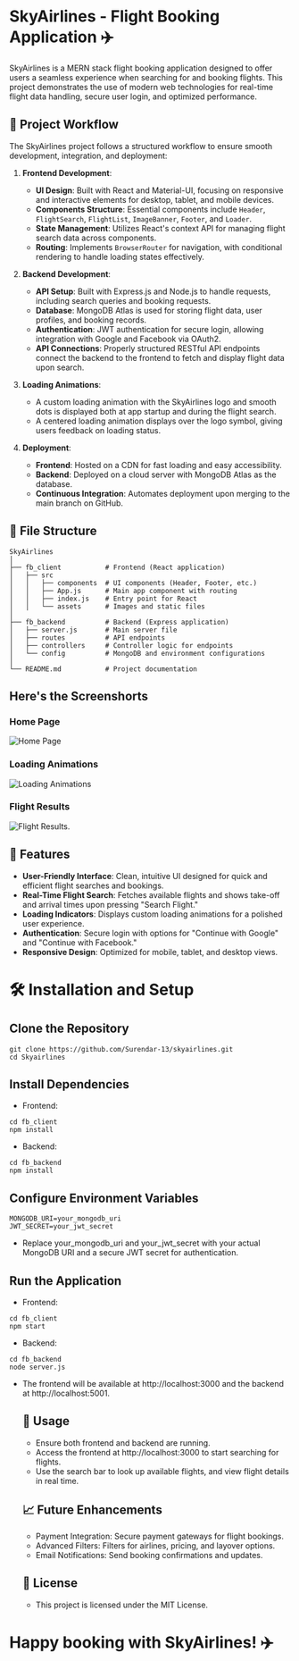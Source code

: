 # SkyAirlines - Flight Booking Application ✈️

SkyAirlines is a MERN stack flight booking application designed to offer users a seamless experience when searching for and booking flights. This project demonstrates the use of modern web technologies for real-time flight data handling, secure user login, and optimized performance.

## 🚀 Project Workflow

The SkyAirlines project follows a structured workflow to ensure smooth development, integration, and deployment:

1. **Frontend Development**: 
   - **UI Design**: Built with React and Material-UI, focusing on responsive and interactive elements for desktop, tablet, and mobile devices.
   - **Components Structure**: Essential components include `Header`, `FlightSearch`, `FlightList`, `ImageBanner`, `Footer`, and `Loader`.
   - **State Management**: Utilizes React's context API for managing flight search data across components.
   - **Routing**: Implements `BrowserRouter` for navigation, with conditional rendering to handle loading states effectively.

2. **Backend Development**:
   - **API Setup**: Built with Express.js and Node.js to handle requests, including search queries and booking requests.
   - **Database**: MongoDB Atlas is used for storing flight data, user profiles, and booking records.
   - **Authentication**: JWT authentication for secure login, allowing integration with Google and Facebook via OAuth2.
   - **API Connections**: Properly structured RESTful API endpoints connect the backend to the frontend to fetch and display flight data upon search.

3. **Loading Animations**:
   - A custom loading animation with the SkyAirlines logo and smooth dots is displayed both at app startup and during the flight search.
   - A centered loading animation displays over the logo symbol, giving users feedback on loading status.

4. **Deployment**:
   - **Frontend**: Hosted on a CDN for fast loading and easy accessibility.
   - **Backend**: Deployed on a cloud server with MongoDB Atlas as the database.
   - **Continuous Integration**: Automates deployment upon merging to the main branch on GitHub.

## 📂 File Structure

```plaintext
SkyAirlines
│
├── fb_client           # Frontend (React application)
│   ├── src
│   │   ├── components  # UI components (Header, Footer, etc.)
│   │   ├── App.js      # Main app component with routing
│   │   ├── index.js    # Entry point for React
│   │   └── assets      # Images and static files
│
├── fb_backend          # Backend (Express application)
│   ├── server.js       # Main server file
│   ├── routes          # API endpoints
│   ├── controllers     # Controller logic for endpoints
│   └── config          # MongoDB and environment configurations
│
└── README.md           # Project documentation
```     
## Here's the Screenshorts

### Home Page
![Home Page](images/Screenshot%202024-11-13%20123809.png)

### Loading Animations
![Loading Animations](images/Screenshot%202024-11-13%20130239.png)

### Flight Results
![Flight Results](images/Screenshot%202024-11-14%20110734.png).


## 🌟 Features

- **User-Friendly Interface**: Clean, intuitive UI designed for quick and efficient flight searches and bookings.
- **Real-Time Flight Search**: Fetches available flights and shows take-off and arrival times upon pressing "Search Flight."
- **Loading Indicators**: Displays custom loading animations for a polished user experience.
- **Authentication**: Secure login with options for "Continue with Google" and "Continue with Facebook."
- **Responsive Design**: Optimized for mobile, tablet, and desktop views.

# 🛠️ Installation and Setup
## Clone the Repository
```
git clone https://github.com/Surendar-13/skyairlines.git
cd Skyairlines
```
## Install Dependencies
- Frontend:
```
cd fb_client
npm install
```
- Backend:
```
cd fb_backend
npm install
```
## Configure Environment Variables
```
MONGODB_URI=your_mongodb_uri
JWT_SECRET=your_jwt_secret
```
- Replace your_mongodb_uri and your_jwt_secret with your actual MongoDB URI and a secure JWT secret for authentication.
## Run the Application
- Frontend:
```
cd fb_client
npm start
```
- Backend:
```
cd fb_backend
node server.js
```
- The frontend will be available at http://localhost:3000 and the backend at http://localhost:5001.

  ## 📌 Usage
  - Ensure both frontend and backend are running.
  - Access the frontend at http://localhost:3000 to start searching for flights.
  - Use the search bar to look up available flights, and view flight details in real time.

  ## 📈 Future Enhancements
  - Payment Integration: Secure payment gateways for flight bookings.
  - Advanced Filters: Filters for airlines, pricing, and layover options.
  - Email Notifications: Send booking confirmations and updates.
 
  ## 📝 License
  - This project is licensed under the MIT License.

# Happy booking with SkyAirlines! ✈️
